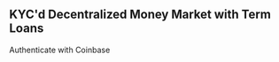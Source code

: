 ## KYC'd Decentralized Money Market with Term Loans

<script src="https://code.jquery.com/jquery-3.2.1.min.js"></script>
<script src="/authenticate.js"></script>

<a id="authenticate">Authenticate with Coinbase</a>

